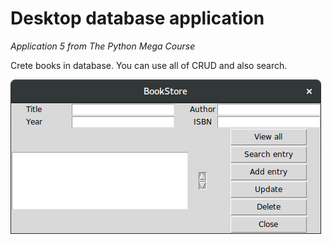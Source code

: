 # Desktop database application

_Application 5 from The Python Mega Course_

Crete books in database. You can use all of CRUD and also search.

![Screenshot](screenshot.png)
